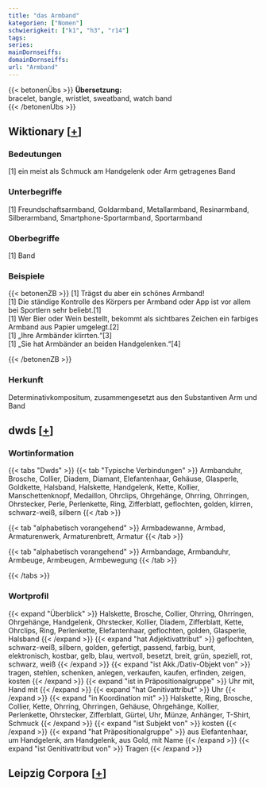 ```yaml
---
title: "das Armband"
kategorien: ["Nomen"]
schwierigkeit: ["k1", "h3", "r14"]
tags:
series:
mainDornseiffs:
domainDornseiffs:
url: "Armband"
---
```


{{< betonenÜbs >}}
**Übersetzung:**  
bracelet, bangle, wristlet, sweatband, watch band  
{{< /betonenÜbs >}}

## Wiktionary [[+](https://de.wiktionary.org/wiki/Armband)]

### Bedeutungen
[1] ein meist als Schmuck am Handgelenk oder Arm getragenes Band  

### Unterbegriffe
[1] Freundschaftsarmband, Goldarmband, Metallarmband, Resinarmband, Silberarmband, Smartphone-Sportarmband, Sportarmband  

### Oberbegriffe
[1] Band  

### Beispiele
{{< betonenZB >}}
[1] Trägst du aber ein schönes Armband!  
[1] Die ständige Kontrolle des Körpers per Armband oder App ist vor allem bei Sportlern sehr beliebt.[1]  
[1] Wer Bier oder Wein bestellt, bekommt als sichtbares Zeichen ein farbiges Armband aus Papier umgelegt.[2]  
[1] „Ihre Armbänder klirrten.“[3]  
[1] „Sie hat Armbänder an beiden Handgelenken.“[4]  

{{< /betonenZB >}}
### Herkunft
Determinativkompositum, zusammengesetzt aus den Substantiven Arm und Band  



## dwds [[+](https://www.dwds.de/wb/Armband)]

### Wortinformation
{{< tabs "Dwds" >}}
{{< tab "Typische Verbindungen" >}}
Armbanduhr, Brosche, Collier, Diadem, Diamant, Elefantenhaar, Gehäuse, Glasperle, Goldkette, Halsband, Halskette, Handgelenk, Kette, Kollier, Manschettenknopf, Medaillon, Ohrclips, Ohrgehänge, Ohrring, Ohrringen, Ohrstecker, Perle, Perlenkette, Ring, Zifferblatt, geflochten, golden, klirren, schwarz-weiß, silbern
{{< /tab >}}

{{< tab "alphabetisch vorangehend" >}}
Armbadewanne, Armbad, Armaturenwerk, Armaturenbrett, Armatur
{{< /tab >}}

{{< tab "alphabetisch vorangehend" >}}
Armbandage, Armbanduhr, Armbeuge, Armbeugen, Armbewegung
{{< /tab >}}

{{< /tabs >}}

### Wortprofil
{{< expand "Überblick" >}} Halskette, Brosche, Collier, Ohrring, Ohrringen, Ohrgehänge, Handgelenk, Ohrstecker, Kollier, Diadem, Zifferblatt, Kette, Ohrclips, Ring, Perlenkette, Elefantenhaar, geflochten, golden, Glasperle, Halsband {{< /expand >}}
{{< expand "hat Adjektivattribut" >}} geflochten, schwarz-weiß, silbern, golden, gefertigt, passend, farbig, bunt, elektronisch, kostbar, gelb, blau, wertvoll, besetzt, breit, grün, speziell, rot, schwarz, weiß {{< /expand >}}
{{< expand "ist Akk./Dativ-Objekt von" >}} tragen, stehlen, schenken, anlegen, verkaufen, kaufen, erfinden, zeigen, kosten {{< /expand >}}
{{< expand "ist in Präpositionalgruppe" >}} Uhr mit, Hand mit {{< /expand >}}
{{< expand "hat Genitivattribut" >}} Uhr {{< /expand >}}
{{< expand "in Koordination mit" >}} Halskette, Ring, Brosche, Collier, Kette, Ohrring, Ohrringen, Gehäuse, Ohrgehänge, Kollier, Perlenkette, Ohrstecker, Zifferblatt, Gürtel, Uhr, Münze, Anhänger, T-Shirt, Schmuck {{< /expand >}}
{{< expand "ist Subjekt von" >}} kosten {{< /expand >}}
{{< expand "hat Präpositionalgruppe" >}} aus Elefantenhaar, um Handgelenk, am Handgelenk, aus Gold, mit Name {{< /expand >}}
{{< expand "ist Genitivattribut von" >}} Tragen {{< /expand >}}

## Leipzig Corpora [[+](https://corpora.uni-leipzig.de/en/res?word=Armband&corpusId=deu_newscrawl-public_2018)]

